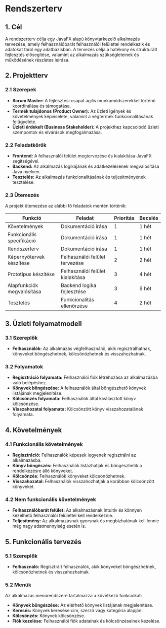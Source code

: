 # Rendszerterv

## 1. Cél

A rendszerterv célja egy JavaFX alapú könyvtárkezelő alkalmazás tervezése, amely felhasználóbarát felhasználói felülettel rendelkezik és adatokat tárol egy adatbázisban. A tervezés célja a hatékony és strukturált fejlesztés elősegítése, valamint az alkalmazás szükségleteinek és működésének részletes leírása.

## 2. Projektterv

### 2.1 Szerepek

- **Scrum Master:** A fejlesztési csapat agilis munkamódszerekkel történő koordinálása és támogatása.
- **Termék tulajdonos (Product Owner):** Az üzleti igények és követelmények képviselete, valamint a végtermék funkcionalitásának felügyelete.
- **Üzleti érdekelt (Business Stakeholder):** A projekthez kapcsolódó üzleti szempontok és elvárások megfogalmazása.

### 2.2 Feladatkörök

- **Frontend:** A felhasználói felület megtervezése és kialakítása JavaFX segítségével.
- **Backend:** Az alkalmazás logikájának és adatkezelésének megvalósítása Java nyelven.
- **Tesztelés:** Az alkalmazás funkcionalitásának és teljesítményének tesztelése.

### 2.3 Ütemezés

A projekt ütemezése az alábbi fő feladatok mentén történik:

| Funkció                | Feladat                       | Prioritás | Becslés |
|------------------------|-------------------------------|-----------|---------|
| Követelmények          | Dokumentáció írása             | 1         | 1 hét    |
| Funkcionális specifikáció | Dokumentáció írása             | 1         | 1 hét    |
| Rendszerterv           | Dokumentáció írása             | 1         | 1 hét    |
| Képernyőtervek készítése | Felhasználói felület tervezése | 2         | 2 hét    |
| Prototípus készítése    | Felhasználói felület kialakítása| 3         | 4 hét    |
| Alapfunkciók megvalósítása | Backend logika fejlesztése    | 3         | 6 hét    |
| Tesztelés               | Funkcionalitás ellenőrzése     | 4         | 2 hét    |

## 3. Üzleti folyamatmodell

### 3.1 Szereplők

- **Felhasználók:** Az alkalmazás végfelhasználói, akik regisztrálhatnak, könyveket böngészhetnek, kölcsönözhetnek és visszahozhatnak.

### 3.2 Folyamatok

- **Regisztráció folyamata:** Felhasználói fiók létrehozása az alkalmazásba való belépéshez.
- **Könyvek böngészése:** A felhasználók által böngészhető könyvek listájának megjelenítése.
- **Kölcsönzés folyamata:** Felhasználók által kiválasztott könyv kölcsönzése.
- **Visszahozatal folyamata:** Kölcsönzött könyv visszahozatalának folyamata.

## 4. Követelmények

### 4.1 Funkcionális követelmények

- **Regisztráció:** Felhasználók képesek legyenek regisztrálni az alkalmazásba.
- **Könyv böngészés:** Felhasználók listázhatják és böngészhetik a rendelkezésre álló könyveket.
- **Kölcsönzés:** Felhasználók könyveket kölcsönözhetnek.
- **Visszahozatal:** Felhasználók visszahozhatják a korábban kölcsönzött könyveket.

### 4.2 Nem funkcionális követelmények

- **Felhasználóbarát felület:** Az alkalmazásnak intuitív és könnyen kezelhető felhasználói felülettel kell rendelkeznie.
- **Teljesítmény:** Az alkalmazásnak gyorsnak és megbízhatónak kell lennie még nagy adatmennyiség esetén is.

## 5. Funkcionális tervezés

### 5.1 Szereplők

- **Felhasználó:** Regisztrált felhasználók, akik könyveket böngészhetnek, kölcsönözhetnek és visszahozhatnak.

### 5.2 Menük

Az alkalmazás menürendszere tartalmazza a következő funkciókat:

- **Könyvek böngészése:** Az elérhető könyvek listájának megjelenítése.
- **Keresés:** Könyvek keresése cím, szerző vagy kategória alapján.
- **Kölcsönzés:** Könyvek kölcsönzése.
- **Fiók kezelése:** Felhasználói fiók adatainak és kölcsönzéseinek kezelése.

